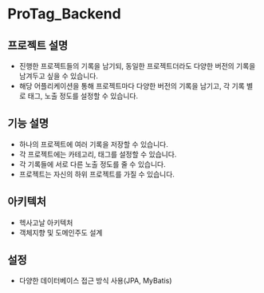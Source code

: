 # ProTag_Backend

## 프로젝트 설명
- 진행한 프로젝트들의 기록을 남기되, 동일한 프로젝트더라도 다양한 버전의 기록을 남겨두고 싶을 수 있습니다.
- 해당 어플리케이션을 통해 프로젝트마다 다양한 버전의 기록을 남기고, 각 기록 별로 태그, 노출 정도를 설정할 수 있습니다.

## 기능 설명
- 하나의 프로젝트에 여러 기록을 저장할 수 있습니다.
- 각 프로젝트에는 카테고리, 태그를 설정할 수 있습니다.
- 각 기록들에 서로 다른 노출 정도를 줄 수 있습니다.
- 프로젝트는 자신의 하위 프로젝트를 가질 수 있습니다.

## 아키텍처
- 헥사고날 아키텍처
- 객체지향 및 도메인주도 설계

## 설정
- 다양한 데이터베이스 접근 방식 사용(JPA, MyBatis)

